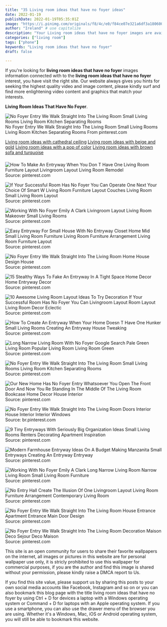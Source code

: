 ```yaml
---
title: "35 Living room ideas that have no foyer ideas"
date: 2022-01-19
publishDate: 2022-01-19T05:35:01Z
image: "https://i.pinimg.com/originals/f8/4c/e0/f84ce07e321a6df3a180600377d2e9f6.jpg"
author: "Ireland" # use capitalize
description: "Your Living room ideas that have no foyer images are available in this site. Living room ideas that have no foyer are a topic that is being searched for and liked by netizens now. You can Download the Living room ideas that have no foyer files here. Get all royalty-free photos."
categories: ["living room"]
tags: ["phone"]
keywords: "Living room ideas that have no foyer"
draft: false

---
```


If you're looking for **living room ideas that have no foyer** images information connected with to the **living room ideas that have no foyer** interest, you have visit the right  site.  Our website always  gives you  hints  for seeking  the highest  quality video and image  content, please kindly surf and find more enlightening video content and graphics  that match your interests.

**Living Room Ideas That Have No Foyer**. 

![No Foyer Entry We Walk Straight Into The Living Room Small Living Rooms Living Room Kitchen Separating Rooms](https://i.pinimg.com/originals/c2/0b/d6/c20bd6c5bf93a5cc0627c40cc7d902e6.png "No Foyer Entry We Walk Straight Into The Living Room Small Living Rooms Living Room Kitchen Separating Rooms")
No Foyer Entry We Walk Straight Into The Living Room Small Living Rooms Living Room Kitchen Separating Rooms From pinterest.com

[Living room ideas with cathedral ceiling](/living-room-ideas-with-cathedral-ceiling/)
[Living room ideas with beige and gold](/living-room-ideas-with-beige-and-gold/)
[Living room ideas with a pop of color](/living-room-ideas-with-a-pop-of-color/)
[Living room ideas with brown sofa and turquoise](/living-room-ideas-with-brown-sofa-and-turquoise/)



### 

 


![How To Make An Entryway When You Don T Have One Living Room Furniture Layout Livingroom Layout Living Room Remodel](https://i.pinimg.com/736x/d7/f4/2a/d7f42ac464aabccff189cbdd1a056e71.jpg "How To Make An Entryway When You Don T Have One Living Room Furniture Layout Livingroom Layout Living Room Remodel")
Source: pinterest.com

 

![If Your Successful Room Has No Foyer You Can Operate One Next Your Choice Of Smart W Living Room Furniture Layout Couches Living Room Small Living Room Layout](https://i.pinimg.com/originals/5f/1a/96/5f1a96c7bc21204152c0249d8773390b.jpg "If Your Successful Room Has No Foyer You Can Operate One Next Your Choice Of Smart W Living Room Furniture Layout Couches Living Room Small Living Room Layout")
Source: pinterest.com

 

![Working With No Foyer Emily A Clark Livingroom Layout Living Room Makeover Small Living Rooms](https://i.pinimg.com/originals/dc/00/88/dc0088c643b6afa1f1b30ea505711d82.jpg "Working With No Foyer Emily A Clark Livingroom Layout Living Room Makeover Small Living Rooms")
Source: pinterest.com

 

![Easy Entryway For Small House With No Entryway Closet Home Mid Small Living Room Furniture Living Room Furniture Arrangement Living Room Furniture Layout](https://i.pinimg.com/originals/5c/ea/8a/5cea8a3fcbfe34a2585db528c6bf4746.jpg "Easy Entryway For Small House With No Entryway Closet Home Mid Small Living Room Furniture Living Room Furniture Arrangement Living Room Furniture Layout")
Source: pinterest.com

 

![No Foyer Entry We Walk Straight Into The Living Room Home House Design House](https://i.pinimg.com/originals/9e/33/27/9e3327e5638ecbd20d4614eae15b7ec0.jpg "No Foyer Entry We Walk Straight Into The Living Room Home House Design House")
Source: pinterest.com

 

![15 Stealthy Ways To Fake An Entryway In A Tight Space Home Decor Home Entryway Decor](https://i.pinimg.com/564x/87/83/7e/87837e7f8e629e2015d448c8233d38ae--dropzone-farmhouse-renovation.jpg "15 Stealthy Ways To Fake An Entryway In A Tight Space Home Decor Home Entryway Decor")
Source: pinterest.com

 

![10 Awesome Living Room Layout Ideas To Try Decoration If Your Successful Room Has No Foyer You Can Livingroom Layout Room Layout Living Room Decor Eclectic](https://i.pinimg.com/originals/43/c4/86/43c48683cacba8ced49e0be7e528202a.jpg "10 Awesome Living Room Layout Ideas To Try Decoration If Your Successful Room Has No Foyer You Can Livingroom Layout Room Layout Living Room Decor Eclectic")
Source: pinterest.com

 

![How To Create An Entryway When Your Home Doesn T Have One Hunker Small Living Rooms Creating An Entryway House Tweaking](https://i.pinimg.com/736x/1e/50/fb/1e50fb788f64b50654ec01364a969163.jpg "How To Create An Entryway When Your Home Doesn T Have One Hunker Small Living Rooms Creating An Entryway House Tweaking")
Source: pinterest.com

 

![Long Narrow Living Room With No Foyer Google Search Pale Green Living Room Popular Living Room Living Room Green](https://i.pinimg.com/originals/22/b0/a8/22b0a8a41a74de5be9c246b65e6f5869.png "Long Narrow Living Room With No Foyer Google Search Pale Green Living Room Popular Living Room Living Room Green")
Source: pinterest.com

 

![No Foyer Entry We Walk Straight Into The Living Room Small Living Rooms Living Room Kitchen Separating Rooms](https://i.pinimg.com/originals/c2/0b/d6/c20bd6c5bf93a5cc0627c40cc7d902e6.png "No Foyer Entry We Walk Straight Into The Living Room Small Living Rooms Living Room Kitchen Separating Rooms")
Source: pinterest.com

 

![Our New Home Has No Foyer Entry Whatsoever You Open The Front Door And Now You Re Standing In The Middle Of The Living Room Bookcase Home Decor House Interior](https://i.pinimg.com/736x/18/b2/dc/18b2dc6dc5df5f5fd01df430fcd69111.jpg "Our New Home Has No Foyer Entry Whatsoever You Open The Front Door And Now You Re Standing In The Middle Of The Living Room Bookcase Home Decor House Interior")
Source: pinterest.com

 

![No Foyer Entry We Walk Straight Into The Living Room Doors Interior House Interior Interior Windows](https://i.pinimg.com/originals/1e/93/e5/1e93e56f646b7ff89ca8d8f34d38d79e.png "No Foyer Entry We Walk Straight Into The Living Room Doors Interior House Interior Interior Windows")
Source: br.pinterest.com

 

![9 Tiny Entryways With Seriously Big Organization Ideas Small Living Rooms Renters Decorating Apartment Inspiration](https://i.pinimg.com/originals/f3/b4/b7/f3b4b7444f308b5bbb137b6111e679e8.jpg "9 Tiny Entryways With Seriously Big Organization Ideas Small Living Rooms Renters Decorating Apartment Inspiration")
Source: pinterest.com

 

![Modern Farmhouse Entryway Ideas On A Budget Making Manzanita Small Entryways Creating An Entryway Entryway](https://i.pinimg.com/736x/2e/a3/2d/2ea32df1184dffa5d450a0bd4b1b0233.jpg "Modern Farmhouse Entryway Ideas On A Budget Making Manzanita Small Entryways Creating An Entryway Entryway")
Source: pinterest.com

 

![Working With No Foyer Emily A Clark Long Narrow Living Room Narrow Living Room Small Living Room Furniture](https://i.pinimg.com/originals/70/20/1f/70201f896b18d379f78ab045d646e8ed.jpg "Working With No Foyer Emily A Clark Long Narrow Living Room Narrow Living Room Small Living Room Furniture")
Source: pinterest.com

 

![No Entry Hall Create The Illusion Of One Livingroom Layout Living Room Furniture Arrangement Contemporary Living Room](https://i.pinimg.com/originals/3c/76/1f/3c761f59d45f3935bf8352b462797b63.jpg "No Entry Hall Create The Illusion Of One Livingroom Layout Living Room Furniture Arrangement Contemporary Living Room")
Source: pinterest.com

 

![No Foyer Entry We Walk Straight Into The Living Room House Entrance Apartment Entrance Main Door Design](https://i.pinimg.com/originals/14/e9/68/14e968e65c8a481eaf17375e57c29687.jpg "No Foyer Entry We Walk Straight Into The Living Room House Entrance Apartment Entrance Main Door Design")
Source: pinterest.com

 

![No Foyer Entry We Walk Straight Into The Living Room Decoration Maison Deco Sejour Deco Maison](https://i.pinimg.com/originals/f8/4c/e0/f84ce07e321a6df3a180600377d2e9f6.jpg "No Foyer Entry We Walk Straight Into The Living Room Decoration Maison Deco Sejour Deco Maison")
Source: pinterest.com

 

This site is an open community for users to share their favorite wallpapers on the internet, all images or pictures in this website are for personal wallpaper use only, it is stricly prohibited to use this wallpaper for commercial purposes, if you are the author and find this image is shared without your permission, please kindly raise a DMCA report to Us.

If you find this site value, please support us by sharing this posts to your own social media accounts like Facebook, Instagram and so on or you can also bookmark this blog page with the title living room ideas that have no foyer by using Ctrl + D for devices a laptop with a Windows operating system or Command + D for laptops with an Apple operating system. If you use a smartphone, you can also use the drawer menu of the browser you are using. Whether it's a Windows, Mac, iOS or Android operating system, you will still be able to bookmark this website.
